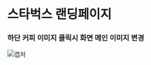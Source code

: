 # 스타벅스 랜딩페이지

### 하단 커피 이미지 클릭시 화면 메인 이미지 변경

![캡처](https://user-images.githubusercontent.com/76942135/155885038-dc74f6e1-a167-4e0b-a9b5-facfb45bd4c0.PNG)
